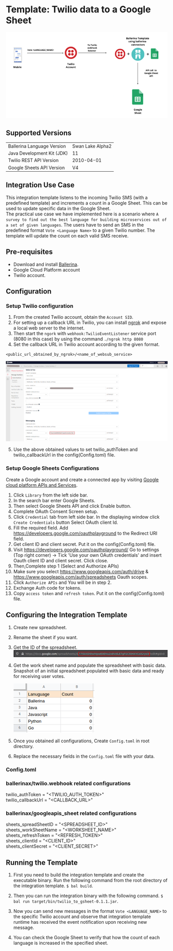 # Template: Twilio data to a Google Sheet
<div style="text-align:center"><img src="./docs/images/template_flow.png" alt="Twilio-Google Sheet Integration template overview"/></div>

## Supported Versions
<table>
  <tr>
   <td>Ballerina Language Version
   </td>
   <td>Swan Lake Alpha2
   </td>
  </tr>
  <tr>
   <td>Java Development Kit (JDK)
   </td>
   <td>11
   </td>
  </tr>
  <tr>
   <td>Twilio REST API Version
   </td>
   <td>2010-04-01
   </td>
  </tr>
  <tr>
   <td>Google Sheets API Version
   </td>
   <td>V4
   </td>
  </tr>
</table>

## Integration Use Case
This integration template listens to the incoming Twilio SMS (with a predefined template) and increments a count in a Google 
Sheet. This can be used to update specific data in the Google Sheet.  <br>
The practical use case we have implemented here is a scenario where `A survey to find out the best language for building microservices out of a set of given languages`.
The users have to send an SMS in the predefined format `Vote <Language Name>` to a given Twilio number. The template will update the count on each valid SMS receive.

## Pre-requisites
* Download and install [Ballerina](https://ballerinalang.org/downloads/).
* Google Cloud Platform account
* Twilio account.

## Configuration
### Setup Twilio configuration
1. From the created Twilio account, obtain the `Account SID`.
2. For setting up a callback URL in  Twilio, you can install [ngrok](https://ngrok.com/docs) and expose a local web server to 
the internet.
3. Then start the `ngork` with `webhook:TwilioEventListener` service port (8080 in this case) by using the command `./ngrok http 8080`
4. Set the callback URL in Twilio account according to the given format. 
```
<public_url_obtained_by_ngrok>/<name_of_websub_service>
```
<div><img src="./docs/images/webhook_callback.png" alt="Set Webhook callback URL"/></div>

5. Use the above obtained values to set twilio_authToken and twilio_callbackUrl in the 
config(Config.toml) file.

### Setup Google Sheets Configurations
Create a Google account and create a connected app by visiting [Google cloud platform APIs and Services](https://console.cloud.google.com/apis/dashboard). 

1. Click `Library` from the left side bar.
2. In the search bar enter Google Sheets.
3. Then select Google Sheets API and click Enable button.
4. Complete OAuth Consent Screen setup.
5. Click `Credential` tab from left side bar. In the displaying window click `Create Credentials` button
Select OAuth client Id.
6. Fill the required field. Add https://developers.google.com/oauthplayground to the Redirect URI field.
7. Get client ID and client secret. Put it on the config(Config.toml) file.
8. Visit https://developers.google.com/oauthplayground/ 
    Go to settings (Top right corner) -> Tick 'Use your own OAuth credentials' and insert Oauth client ID and client secret. 
    Click close.
9. Then,Complete step 1 (Select and Authorize APIs)
10. Make sure you select https://www.googleapis.com/auth/drive & https://www.googleapis.com/auth/spreadsheets Oauth scopes.
11. Click `Authorize APIs` and You will be in step 2.
12. Exchange Auth code for tokens.
13. Copy `access token` and `refresh token`. Put it on the config(Config.toml) file.

## Configuring the Integration Template
1. Create new spreadsheet.
2. Rename the sheet if you want.
3. Get the ID of the spreadsheet.  
![alt text](docs/images/spreadsheet_id_example.png?raw=true)
5. Get the work sheet name and populate the spreadsheet with basic data. <br>Snapshot of an initial spreadsheet 
populated with basic data and ready for receiving user votes.
    <div><img src="./docs/images/initial_spreadsheet.png" alt="Initial representation of the spreadsheet"/></div>

6. Once you obtained all configurations, Create `Config.toml` in root directory.
7. Replace the necessary fields in the `Config.toml` file with your data.

### Config.toml 
### ballerinax/twilio.webhook related configurations 
twilio_authToken = "<TWILIO_AUTH_TOKEN>"  
twilio_callbackUrl = "<CALLBACK_URL>"

### ballerinax/googleapis_sheet related configurations  
sheets_spreadSheetID = "<SPREADSHEET_ID>"  
sheets_workSheetName = "<WORKSHEET_NAME>"  
sheets_refreshToken = "<REFRESH_TOKEN>"  
sheets_clientId = "<CLIENT_ID>"  
sheets_clientSecret = "<CLIENT_SECRET>"  

## Running the Template
1. First you need to build the integration template and create the executable binary. Run the following command from the 
root directory of the integration template. 
`$ bal build`. 

2. Then you can run the integration binary with the following command. 
`$  bal run target/bin/twilio_to_gsheet-0.1.1.jar`. 

3. Now you can send new messages in the format `Vote <LANGUAGE_NAME>` to the specific Twilio account and observe that 
integration template runtime has received the event notification upon receiving new message.

4. You can check the Google Sheet to verify that how the count of each language is increased in the specified sheet.
 